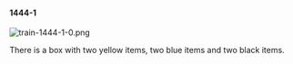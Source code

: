 #### 1444-1
![train-1444-1-0.png](https://github.com/lil-lab/nlvr/raw/master/nlvr/train/images/46/train-1444-1-0.png "train-1444-1-0.png")

There is a box with two yellow items, two blue items and two black items.